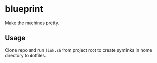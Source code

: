 # blueprint
Make the machines pretty.

## Usage

Clone repo and run `link.sh` from project root to create symlinks in home directory to dotfiles.
